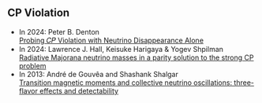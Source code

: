 ## CP Violation
- In 2024: Peter B. Denton <br> [Probing 𝐶⁢𝑃 Violation with Neutrino Disappearance Alone](https://journals.aps.org/prl/abstract/10.1103/PhysRevLett.133.031801)
- In 2024: Lawrence J. Hall, Keisuke Harigaya & Yogev Shpilman <br>[Radiative Majorana neutrino masses in a parity solution to the strong CP problem](https://link.springer.com/article/10.1007/JHEP03(2024)047)
- In 2013: André de Gouvêa and Shashank Shalgar<br>[Transition magnetic moments and collective neutrino oscillations: three-flavor effects and detectability](https://iopscience.iop.org/article/10.1088/1475-7516/2013/04/018)
